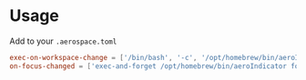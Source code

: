# Usage

Add to your `.aerospace.toml`

```toml
exec-on-workspace-change = ['/bin/bash', '-c', '/opt/homebrew/bin/aeroIndicator workspace-change $AEROSPACE_FOCUSED_WORKSPACE']
on-focus-changed = ['exec-and-forget /opt/homebrew/bin/aeroIndicator focus-change']
```

